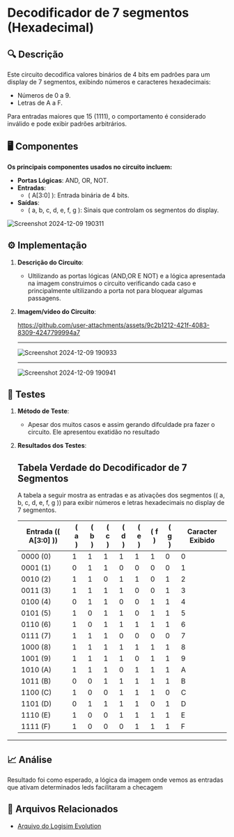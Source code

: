# Decodificador de 7 segmentos (Hexadecimal)

## 🔍 Descrição

Este circuito decodifica valores binários de 4 bits em padrões para um display de 7 segmentos, exibindo números e caracteres hexadecimais:

- Números de 0 a 9.
- Letras de A a F.

Para entradas maiores que 15 (1111), o comportamento é considerado inválido e pode exibir padrões arbitrários.

## 🖥️ Componentes

**Os principais componentes usados no circuito incluem:**
   - **Portas Lógicas**: AND, OR, NOT.
   - **Entradas**:
     - \( A[3:0] \): Entrada binária de 4 bits.
   - **Saídas**:
     - \( a, b, c, d, e, f, g \): Sinais que controlam os segmentos do display.
    
![Screenshot 2024-12-09 190311](https://github.com/user-attachments/assets/ee3b6cc9-ad80-46d7-8a7a-4e2cb3dbcb86)

## ⚙️ Implementação

1. **Descrição do Circuito**:

   - Ultilizando as portas lógicas (AND,OR E NOT) e a lógica apresentada na imagem construimos o circuito verificando cada caso e principalmente ultilizando a porta not  para bloquear algumas passagens.

2. **Imagem/video do Circuito**:

   https://github.com/user-attachments/assets/9c2b1212-421f-4083-8309-4247799994a7

   ---
   ![Screenshot 2024-12-09 190933](https://github.com/user-attachments/assets/10180b2d-4b84-4d85-970f-e9ba10a139e2)

   ---
   ![Screenshot 2024-12-09 190941](https://github.com/user-attachments/assets/748bd4f9-1e0f-450b-8f24-2e903d66a50f)

   

## 🔬 Testes

1. **Método de Teste**:

   - Apesar dos muitos casos e assim gerando difculdade pra fazer o circuito. Ele apresentou exatidão no resultado
   

2. **Resultados dos Testes**:
   ## Tabela Verdade do Decodificador de 7 Segmentos

   A tabela a seguir mostra as entradas e as ativações dos segmentos (\( a, b, c, d, e, f, g \)) para exibir números e letras hexadecimais no display de 7 segmentos.
   
   | Entrada (\( A[3:0] \)) | \( a \) | \( b \) | \( c \) | \( d \) | \( e \) | \( f \) | \( g \) | Caracter Exibido |
   |-------------------------|---------|---------|---------|---------|---------|---------|---------|------------------|
   | 0000 (0)               |   1     |   1     |   1     |   1     |   1     |   1     |   0     | 0                |
   | 0001 (1)               |   0     |   1     |   1     |   0     |   0     |   0     |   0     | 1                |
   | 0010 (2)               |   1     |   1     |   0     |   1     |   1     |   0     |   1     | 2                |
   | 0011 (3)               |   1     |   1     |   1     |   1     |   0     |   0     |   1     | 3                |
   | 0100 (4)               |   0     |   1     |   1     |   0     |   0     |   1     |   1     | 4                |
   | 0101 (5)               |   1     |   0     |   1     |   1     |   0     |   1     |   1     | 5                |
   | 0110 (6)               |   1     |   0     |   1     |   1     |   1     |   1     |   1     | 6                |
   | 0111 (7)               |   1     |   1     |   1     |   0     |   0     |   0     |   0     | 7                |
   | 1000 (8)               |   1     |   1     |   1     |   1     |   1     |   1     |   1     | 8                |
   | 1001 (9)               |   1     |   1     |   1     |   1     |   0     |   1     |   1     | 9                |
   | 1010 (A)               |   1     |   1     |   1     |   0     |   1     |   1     |   1     | A                |
   | 1011 (B)               |   0     |   0     |   1     |   1     |   1     |   1     |   1     | B                |
   | 1100 (C)               |   1     |   0     |   0     |   1     |   1     |   1     |   0     | C                |
   | 1101 (D)               |   0     |   1     |   1     |   1     |   1     |   0     |   1     | D                |
   | 1110 (E)               |   1     |   0     |   0     |   1     |   1     |   1     |   1     | E                |
   | 1111 (F)               |   1     |   0     |   0     |   0     |   1     |   1     |   1     | F                |

---

## 📈 Análise

Resultado foi como esperado, a lógica da imagem onde vemos as entradas que ativam determinados leds facilitaram a checagem 

## 📂 Arquivos Relacionados

- [Arquivo do Logisim Evolution](../src/Decodificador7segmentos.circ)
